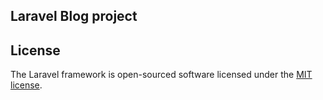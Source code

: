 ## Laravel Blog project

## License

The Laravel framework is open-sourced software licensed under the [MIT license](https://opensource.org/licenses/MIT).
